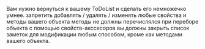 Вам нужно вернуться к вашему ToDoList и сделать его немножечко умнее.
запретить добавлять / удалять / изменять любые свойства и методы вашего объекта
методы не должны перечислялся при переборе объекта
с помощью свойств-акссесоров вы должны закрыть список заметок для модификации любым способом, кроме как методами вашего объекта.